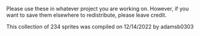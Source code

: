 Please use these in whatever project you are working on. However, if you want to save them elsewhere to redistribute, please leave credit.

This collection of 234 sprites was compiled on 12/14/2022 by adamsb0303
